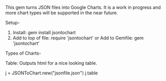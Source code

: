 This gem turns JSON files into Google Charts. It is a work in progress and more chart types will be supported in the near future.

Setup-
1. Install: gem install jsontochart
2. Add to top of file: require 'jsontochart' or Add to Gemfile: gem 'jsontochart'


Types of Charts-

Table:
Outputs html for a nice looking table.

j = JSONToChart.new("jsonfile.json")
j.table
